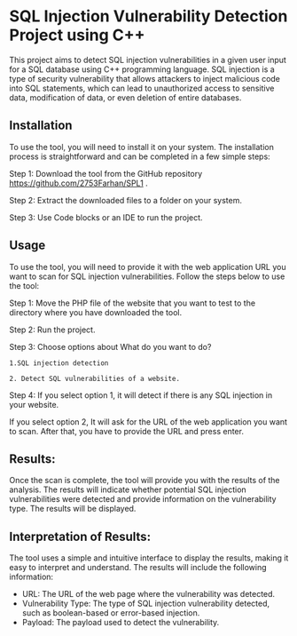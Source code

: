 # SQL Injection Vulnerability Detection Project using C++

This project aims to detect SQL injection vulnerabilities in a given user input for a SQL database using C++ programming language. SQL injection is a type of security vulnerability that allows attackers to inject malicious code into SQL statements, which can lead to unauthorized access to sensitive data, modification of data, or even deletion of entire databases.

## Installation

To use the tool, you will need to install it on your system. The installation process is straightforward and can be completed in a few simple steps:

Step 1: Download the tool from the GitHub repository https://github.com/2753Farhan/SPL1 .

Step 2: Extract the downloaded files to a folder on your system.

Step 3: Use Code blocks or an IDE to run the project. 


## Usage

To use the tool, you will need to provide it with the web application URL you want to scan for SQL injection vulnerabilities. Follow the steps below to use the tool:

Step 1: Move the PHP file of the website that you want to test to the directory where you have downloaded the tool. 

Step 2: Run the project.

Step 3: Choose options about What do you want to do?

	1.SQL injection detection
	
	2. Detect SQL vulnerabilities of a website.
	
Step 4: If you select option 1, it will detect if there is any SQL injection in your website. 

If you select option 2, It will ask for the URL of the web application you want to scan. After that, you have to provide the URL and press enter.

## Results:

Once the scan is complete, the tool will provide you with the results of the analysis. The results will indicate whether potential SQL injection vulnerabilities were detected and provide information on the vulnerability type. The results will be displayed.

## Interpretation of Results:

The tool uses a simple and intuitive interface to display the results, making it easy to interpret and understand. The results will include the following information:

- URL: The URL of the web page where the vulnerability was detected.
- Vulnerability Type: The type of SQL injection vulnerability detected, such as boolean-based or error-based injection.
- Payload: The payload used to detect the vulnerability.







